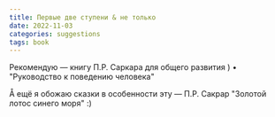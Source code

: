 ```yaml
---
title: Первые две ступени & не только
date: 2022-11-03
categories: suggestions
tags: book
---
```

Рекомендую — книгу П.Р. Саркара для общего развития )
• "Руководство к поведению человека"

Å ещё я обожаю сказки в особенности
эту — П.Р. Сакрар "Золотой лотос синего моря" :)
